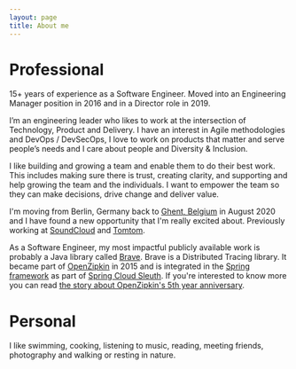```yaml
---
layout: page
title: About me
---
```


# Professional


15+ years of experience as a Software Engineer. Moved into an Engineering Manager position in 2016 and in a Director role in 2019. 

I’m an engineering leader who likes to work at the intersection of Technology, Product and Delivery. I have an interest in Agile methodologies and DevOps / DevSecOps, I love to work on products that matter and serve people’s needs and I care about people and Diversity & Inclusion.

I like building and growing a team and enable them to do their best work. This includes making sure there is trust, creating clarity, and supporting and help growing the team and the individuals. I want to empower the team so they can make decisions, drive change and deliver value.

I'm moving from Berlin, Germany back to [Ghent, Belgium](https://visit.gent.be/en) in August 2020 and I have found a new opportunity that I'm really excited about.  Previously working at [SoundCloud](https://soundcloud.com) and [Tomtom](https://www.tomtom.com).

As a Software Engineer, my most impactful publicly available work is probably a Java library called [Brave][1].  Brave is a Distributed Tracing library. It became part of [OpenZipkin](../2015-07-17-brave-moved-to-openzipkin/) in 2015 and is integrated in the [Spring framework](https://spring.io) as part of [Spring Cloud Sleuth](https://cloud.spring.io/spring-cloud-sleuth/). If you're interested to know more you can read [the story about OpenZipkin's 5th year anniversary](https://github.com/openzipkin/openzipkin.github.io/wiki/OpenZipkin's-5-year-anniversary).


# Personal

I like swimming, cooking, listening to music, reading, meeting friends, photography and walking or resting in nature.



[1]: https://github.com/openzipkin/brave


